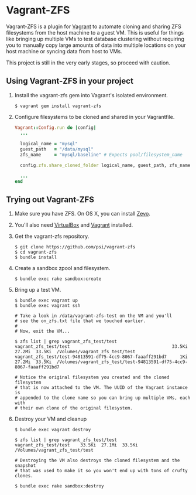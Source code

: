 # Vagrant-ZFS

Vagrant-ZFS is a plugin for [Vagrant][1] to automate cloning and sharing
ZFS filesystems from the host machine to a guest VM. This is useful for
things like bringing up multiple VMs to test database clustering without
requiring you to manually copy large amounts of data into multiple
locations on your host machine or syncing data from host to VMs.

This project is still in the very early stages, so proceed with caution.

## Using Vagrant-ZFS in your project

1. Install the vagrant-zfs gem into Vagrant's isolated environment.

    ```
    $ vagrant gem install vagrant-zfs
    ```

2. Configure filesystems to be cloned and shared in your Vagrantfile.

    ```ruby
    Vagrant::Config.run do |config|
      ...
      
      logical_name = "mysql"
      guest_path   = "/data/mysql"
      zfs_name     = "mysql/baseline" # Expects pool/filesystem_name
 
      config.zfs.share_cloned_folder logical_name, guest_path, zfs_name

      ...
    end
    ``` 

## Trying out Vagrant-ZFS

1. Make sure you have ZFS. On OS X, you can install [Zevo][2].
2. You'll also need [VirtualBox][3] and [Vagrant][1] installed.
3. Get the vagrant-zfs repository.

    ```
    $ git clone https://github.com/psi/vagrant-zfs
    $ cd vagrant-zfs
    $ bundle install
    ```

3. Create a sandbox zpool and filesystem.

    ```
    $ bundle exec rake sandbox:create
    ```

4. Bring up a test VM.

    ```
    $ bundle exec vagrant up
    $ bundle exec vagrant ssh
    
    # Take a look in /data/vagrant-zfs-test on the VM and you'll
    # see the on_zfs.txt file that we touched earlier.
    #
    # Now, exit the VM...
    
    $ zfs list | grep vagrant_zfs_test/test
    vagrant_zfs_test/test                                       33.5Ki 27.2Mi  33.5Ki  /Volumes/vagrant_zfs_test/test
    vagrant_zfs_test/test-94813591-df75-4cc9-8067-faaaff291bd7     1Ki 27.2Mi  33.5Ki  /Volumes/vagrant_zfs_test/test-94813591-df75-4cc9-8067-faaaff291bd7
    
    # Notice the original filesystem you created and the cloned filesystem
    # that is now attached to the VM. The UUID of the Vagrant instance is
    # appended to the clone name so you can bring up multiple VMs, each with
    # their own clone of the original filesystem.
    ```
    
5. Destroy your VM and cleanup

    ```
    $ bundle exec vagrant destroy
    
    $ zfs list | grep vagrant_zfs_test/test
    vagrant_zfs_test/test    33.5Ki  27.1Mi  33.5Ki /Volumes/vagrant_zfs_test/test
    
    # Destroying the VM also destroys the cloned filesystem and the snapshot
    # that was used to make it so you won't end up with tons of crufty clones.

    $ bundle exec rake sandbox:destroy
    ```

[1]: http://www.vagrantup.com/
[2]: http://getgreenbytes.com/solutions/zevo/
[3]: https://www.virtualbox.org/
